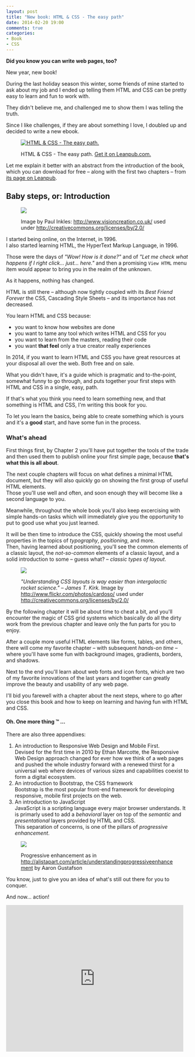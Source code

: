 ```yaml
---
layout: post
title: "New book: HTML & CSS - The easy path"
date: 2014-02-20 19:00
comments: true
categories:
- Book
- CSS
---
```


**Did you know you can write web pages, too?**

New year, new book!

During the last holiday season this winter, some friends of mine started to ask about my job and I ended up telling them HTML and CSS can be pretty easy to learn and fun to work with.

They didn't believe me, and challenged me to show them I was telling the truth.

Since I like challenges, if they are about something I love, I doubled up and decided to write a new ebook.

<figure class="text-center">
	<a href="https://leanpub.com/easyhtmlcss"><img src="/images/easyhtmlcss.png" class="img-responsive display-inline-block" alt="HTML & CSS - The easy path." /></a>
	<figcaption>
		<p>HTML &amp; CSS - The easy path. <a href="https://leanpub.com/easyhtmlcss">Get it on Leanpub.com.</a></p>
	</figcaption>
</figure>

Let me explain it better with an abstract from the introduction of the book, which you can download for free – along with the first two chapters – from [its page on Leanpub](https://leanpub.com/easyhtmlcss).

## Baby steps, or: Introduction

<figure class="text-center">
	<img src="/images/posts/2014-02-20-new-book-html-css-the-easy-path/baby-computer.jpg" alt=" " class="img-thumbnail" />
	<figcaption>
		<p>Image by Paul Inkles: <a href="http://www.visioncreation.co.uk/">http://www.visioncreation.co.uk/</a> used under <a href="http://creativecommons.org/licenses/by/2.0/">http://creativecommons.org/licenses/by/2.0/</a></p>
	</figcaption>
</figure>

I started being online, on the Internet, in 1996.  
I also started learning HTML, the HyperText Markup Language, in 1996.

Those were the days of *"Wow! How is it done?"* and of *"Let me check what happens if I right click... just... here."* and then a promising `View HTML` menu item would appear to bring you in the realm of the unknown.

As it happens, nothing has changed.

HTML is still there – although now tightly coupled with its *Best Friend Forever* the CSS, Cascading Style Sheets – and its importance has not decreased.

You learn HTML and CSS because:

* you want to know how websites are done
* you want to tame any tool which writes HTML and CSS for you
* you want to learn from the masters, reading their code
* you want **that feel** only a true creator really experiences

In 2014, if you want to learn HTML and CSS you have great resources at your disposal all over the web. Both free and on sale.

What you didn't have, it's a guide which is pragmatic and to-the-point, somewhat funny to go through, and puts together your first steps with HTML and CSS in a single, easy, path.

If that's what you think you need to learn something new, and that something is HTML and CSS, I'm writing this book for you.

To let you learn the basics, being able to create something which is yours and it's a **good** start, and have some fun in the process.

### What's ahead

First things first, by Chapter 2 you'll have put together the tools of the trade and then used them to publish online your first simple page, because **that's what this is all about**.

The next couple chapters will focus on what defines a minimal HTML document, but they will also quickly go on showing the first group of useful HTML elements.  
Those you'll use well and often, and soon enough they will become like a second language to you.

Meanwhile, throughout the whole book you'll also keep excercising with simple hands-on tasks which will immediately give you the opportunity to put to good use what you just learned.

It will be then time to introduce the CSS, quickly showing the most useful properties in the topics of *typography*, *positioning*, and more.  
Then, having learned about positioning, you'll see the common elements of a classic layout, the *not-so-common* elements of a classic layout, and a solid introduction to some – guess what? – *classic types of layout*.

<figure class="text-center">
	<img src="/images/posts/2014-02-20-new-book-html-css-the-easy-path/enterprise-blueprint.jpg" alt=" " class="img-thumbnail" />
	<figcaption>
		<p><em>"Understanding CSS layouts is way easier than intergalactic rocket science." – James T. Kirk.</em> Image by <a href="http://www.flickr.com/photos/cardoso/">http://www.flickr.com/photos/cardoso/</a> used under <a href="http://creativecommons.org/licenses/by/2.0/">http://creativecommons.org/licenses/by/2.0/</a></p>
	</figcaption>
</figure>

By the following chapter it will be about time to cheat a bit, and you'll encounter the magic of CSS grid systems which basically do all the dirty work from the previous chapter and leave only the fun parts for you to enjoy.

After a couple more useful HTML elements like forms, tables, and others, there will come my favorite chapter – with subsequent *hands-on time* – where you'll have some fun with background images, gradients, borders, and shadows.

Next to the end you'll learn about web fonts and icon fonts, which are two of my favorite innovations of the last years and together can greatly improve the beauty and usability of any web page.

I'll bid you farewell with a chapter about the next steps, where to go after you close this book and how to keep on learning and having fun with HTML and CSS.

#### Oh. One more thing &trade; ...

There are also three appendixes:

1. An introduction to Responsive Web Design and Mobile First.  
Devised for the first time in 2010 by Ethan Marcotte, the Responsive Web Design approach changed for ever how we think of a web pages and pushed the whole industry forward with a renewed thirst for a universal web where devices of various sizes and capabilities coexist to form a digital ecosystem.
2. An introduction to Bootstrap, the CSS framework  
Bootstrap is the most popular front-end framework for developing responsive, mobile first projects on the web.
3. An introduction to JavaScript  
JavaScript is a scripting language every major browser understands. It is primarly used to add a *behavioral* layer on top of the *semantic* and *presentational* layers provided by HTML and CSS.  
This separation of concerns, is one of the pillars of *progressive enhancement*.

<figure class="text-center">
	<img src="/images/posts/2014-02-20-new-book-html-css-the-easy-path/m-m.jpg" alt=" " class="img-thumbnail" />
	<figcaption>
		<p>Progressive enhancement as in <a href="http://alistapart.com/article/understandingprogressiveenhancement">http://alistapart.com/article/understandingprogressiveenhancement</a> by Aaron Gustafson</p>
	</figcaption>
</figure>

You know, just to give you an idea of what's still out there for you to conquer.

And now... action!

<div class="text-center">
<iframe width="96%" height="400" src="https://leanpub.com/easyhtmlcss/embed" frameborder="0" allowtransparency="true"></iframe>
</div>